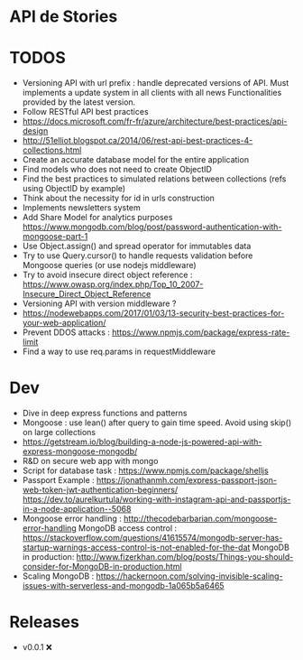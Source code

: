 # API de Stories

# TODOS

- Versioning API with url prefix : handle deprecated versions of API. Must implements a update system in all clients with all news Functionalities provided by the latest version.
- Follow RESTful API best practices
 - https://docs.microsoft.com/fr-fr/azure/architecture/best-practices/api-design
 - http://51elliot.blogspot.ca/2014/06/rest-api-best-practices-4-collections.html
- Create an accurate database model for the entire application
 - Find models who does not need to create ObjectID
 - Find the best practices to simulated relations between collections (refs using ObjectID by example)
- Think about the necessity for id in urls construction
- Implements newsletters system
- Add Share Model for analytics purposes
 https://www.mongodb.com/blog/post/password-authentication-with-mongoose-part-1
- Use Object.assign() and spread operator for immutables data
- Try to use Query.cursor() to handle requests validation before Mongoose queries (or use nodejs middleware)
- Try to avoid insecure direct object reference : https://www.owasp.org/index.php/Top_10_2007-Insecure_Direct_Object_Reference
- Versioning API with version middleware ?
- https://nodewebapps.com/2017/01/03/13-security-best-practices-for-your-web-application/
- Prevent DDOS attacks : https://www.npmjs.com/package/express-rate-limit
- Find a way to use req.params in requestMiddleware

# Dev

- Dive in deep express functions and patterns
- Mongoose : use lean() after query to gain time speed. Avoid using skip() on large collections
- https://getstream.io/blog/building-a-node-js-powered-api-with-express-mongoose-mongodb/
- R&D on secure web app with mongo
- Script for database task : https://www.npmjs.com/package/shelljs
- Passport Example : https://jonathanmh.com/express-passport-json-web-token-jwt-authentication-beginners/
https://dev.to/aurelkurtula/working-with-instagram-api-and-passportjs-in-a-node-application--5068
- Mongoose error handling : http://thecodebarbarian.com/mongoose-error-handling
MongoDB access control : https://stackoverflow.com/questions/41615574/mongodb-server-has-startup-warnings-access-control-is-not-enabled-for-the-dat
MongoDB in production: http://www.fizerkhan.com/blog/posts/Things-you-should-consider-for-MongoDB-in-production.html
- Scaling MongoDB : https://hackernoon.com/solving-invisible-scaling-issues-with-serverless-and-mongodb-1a065b5a6465

# Releases

- v0.0.1 :x:
